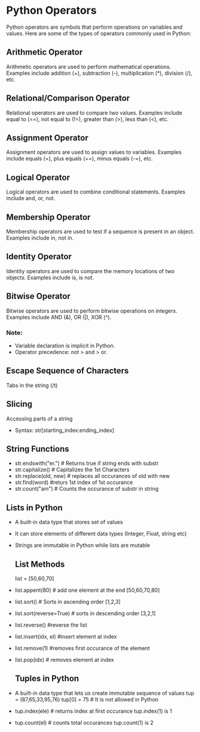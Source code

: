 # Python Operators

Python operators are symbols that perform operations on variables and values. Here are some of the types of operators commonly used in Python:

## Arithmetic Operator
Arithmetic operators are used to perform mathematical operations. 
Examples include addition (+), subtraction (-), multiplication (*), division (/), etc.

## Relational/Comparison Operator
Relational operators are used to compare two values. 
Examples include equal to (==), not equal to (!=), greater than (>), less than (<), etc.

## Assignment Operator
Assignment operators are used to assign values to variables. Examples include equals (=), plus equals (+=), minus equals (-=), etc.

## Logical Operator
Logical operators are used to combine conditional statements. Examples include and, or, not.

## Membership Operator
Membership operators are used to test if a sequence is present in an object. Examples include in, not in.

## Identity Operator
Identity operators are used to compare the memory locations of two objects. Examples include is, is not.

## Bitwise Operator
Bitwise operators are used to perform bitwise operations on integers. Examples include AND (&), OR (|), XOR (^).

### Note:
- Variable declaration is implicit in Python.
- Operator precedence: not > and > or.

## Escape Sequence of Characters 
Tabs in the string (/t)

## Slicing
Accessing parts of a string
- Syntax: str[starting_index:ending_index]

## String Functions
- str.endswith("er.") # Returns true if string ends with substr
- str.capitalize() # Capitalizes the 1st Characters
- str.replace(old, new) # replaces all occurances of old with new
- str.find(word) #returs 1st index of 1st occurance
- str.count("am") # Counts the occurance of substr in string

## Lists in Python
- A built-in data type that stores set of values
- It can store elements of different data types (Integer, Float, string etc)
- Strings are immutable in Python while lists are mutable

  ## List Methods
  list = [50,60,70]
- list.appent(80) # add one element at the end [50,60,70,80]
- list.sort() # Sorts in ascending order [1,2,3]
- list.sort(reverse=True) # sorts in descending order [3,2,1]
- list.reverse() #reverse the list
- list.insert(idx, el) #insert element at index
- list.remove(1) #removes first occurance of the element
- list.pop(idx) # removes element at index
  
  ## Tuples in Python
 - A built-in data type that lets us create immutable sequence of values
   tup = (87,65,33,95,76)
   tup[0] = 75 # It is not allowed in Python
  - tup.index(ele) # returns index at first occurance tup.index(1) is 1
  - tup.count(el) # counts total occurances tup.count(1) is 2
   
  
